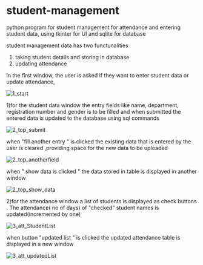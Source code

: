 # student-management
python program for student management for attendance and entering student data, using tkinter for UI and sqlite for database 

student management data has two functunalities 
1) taking student details and storing in database
2) updating attendance

In the first window, the user is asked if they want to enter student data or update attendance,

![1_start](https://user-images.githubusercontent.com/80886593/167182878-8597d38b-7068-4b7e-948e-e0d932b265c6.png)
 
1)for the student data window
the entry fields like name, department, registration number and gender is to be filled and when submitted the entered data is updated to the database using sql commands

![2_top_submit](https://user-images.githubusercontent.com/80886593/167183222-025a1f79-9f77-4793-8ba1-95116bf42eec.png)


when "fill another entry " is clicked the existing data that is entered by the user is cleared ,providing space for the new data to be uploaded 

![2_top_anotherfield](https://user-images.githubusercontent.com/80886593/167183039-d3909ed3-8094-4504-8dcf-d02e0c136ff4.png)

when " show data is clicked " the data stored in table is displayed in another window 

![2_top_show_data](https://user-images.githubusercontent.com/80886593/167183277-e650bd9a-4599-4999-954e-01ebaff9f3f8.png)


2)for the attendance window
a list of students is displayed as check buttons . The attendance( no of days) of "checked" student names is updated(incremented by one)

![3_att_StudentList](https://user-images.githubusercontent.com/80886593/167183396-35710b44-6afb-4255-a1a1-cc26dbf1aa56.png)

when button "updated list " is clicked the updated attendance table is displayed in a new window

![3_att_updatedList](https://user-images.githubusercontent.com/80886593/167183464-0b059e82-8096-436a-b1a4-0398e952a7be.png)
